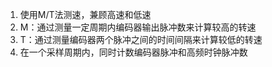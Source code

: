 1. 使用M/T法测速，兼顾高速和低速
2. M：通过测量一定周期内编码器输出脉冲数来计算较高的转速
3. T：通过测量编码器两个脉冲之间的时间间隔来计算较低的转速
4. 在一个采样周期内，同时计数编码器脉冲和高频时钟脉冲数